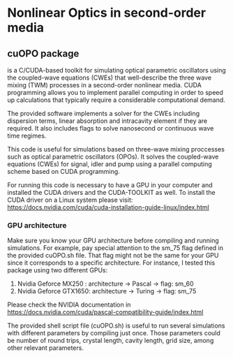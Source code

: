 # Nonlinear Optics in second-order media

## cuOPO package
is a C/CUDA-based toolkit for simulating optical parametric oscillators using the coupled-wave equations (CWEs) that well-describe the three wave mixing (TWM) processes in a second-order nonlinear media. CUDA programming allows you to implement parallel computing in order to speed up calculations that typically require a considerable computational demand.

The provided software implements a solver for the CWEs including dispersion terms, linear absorption and intracavity element if they are required. It also includes flags to solve nanosecond or continuous wave time regimes.

This code is useful for simulations based on three-wave mixing proccesses such as optical parametric oscillators (OPOs).
It solves the coupled-wave equations (CWEs) for signal, idler and pump using a parallel computing scheme based on CUDA programming.

For running this code is necessary to have a GPU in your computer and installed the CUDA drivers and the CUDA-TOOLKIT as well. 
To install the CUDA driver on a Linux system please visit: https://docs.nvidia.com/cuda/cuda-installation-guide-linux/index.html

### GPU architecture
Make sure you know your GPU architecture before compiling and running simulations. For example, pay special attention to the sm_75 flag defined in the provided cuOPO.sh file. That flag might not be the same for your GPU since it corresponds to a specific architecture. For instance, I tested this package using two different GPUs:
1. Nvidia Geforce MX250  : architecture -> Pascal -> flag: sm_60
2. Nvidia Geforce GTX1650: architecture -> Turing -> flag: sm_75

Please check the NVIDIA documentation in https://docs.nvidia.com/cuda/pascal-compatibility-guide/index.html

The provided shell script file (cuOPO.sh) is useful to run several simulations with different parameters by compiling just once. Those parameters could be number of round trips, crystal length, cavity length, grid size, among other relevant parameters.
